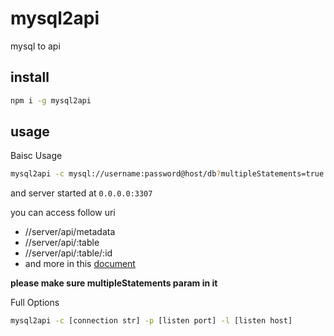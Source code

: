 # mysql2api

mysql to api

## install

```bash
npm i -g mysql2api
```

## usage

Baisc Usage

```bash
mysql2api -c mysql://username:password@host/db?multipleStatements=true
```

and server started at `0.0.0.0:3307`

you can access follow uri

* //server/api/metadata
* //server/api/:table
* //server/api/:table/:id
* and more in this [document](https://npm.taobao.org/package/mysql-to-rest)

**please make sure multipleStatements param in it**

Full Options

```bash
mysql2api -c [connection str] -p [listen port] -l [listen host]
```
